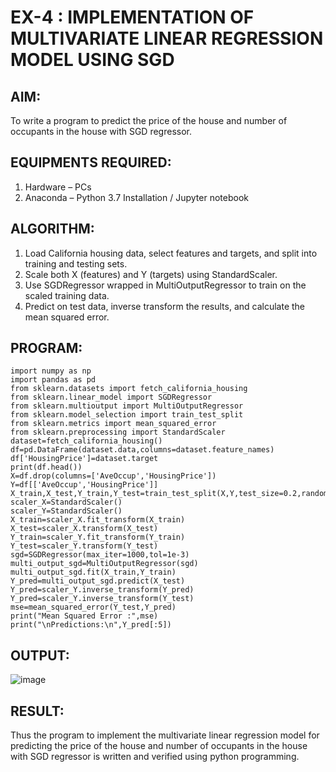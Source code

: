 # EX-4 : IMPLEMENTATION OF MULTIVARIATE LINEAR REGRESSION MODEL USING SGD

## AIM:
To write a program to predict the price of the house and number of occupants in the house with SGD regressor.

## EQUIPMENTS REQUIRED:
1. Hardware – PCs
2. Anaconda – Python 3.7 Installation / Jupyter notebook

## ALGORITHM:
1. Load California housing data, select features and targets, and split into training and testing sets.
2. Scale both X (features) and Y (targets) using StandardScaler.
3. Use SGDRegressor wrapped in MultiOutputRegressor to train on the scaled training data.
4. Predict on test data, inverse transform the results, and calculate the mean squared error.
   

## PROGRAM:
```
import numpy as np
import pandas as pd
from sklearn.datasets import fetch_california_housing
from sklearn.linear_model import SGDRegressor
from sklearn.multioutput import MultiOutputRegressor
from sklearn.model_selection import train_test_split
from sklearn.metrics import mean_squared_error
from sklearn.preprocessing import StandardScaler
dataset=fetch_california_housing()
df=pd.DataFrame(dataset.data,columns=dataset.feature_names)
df['HousingPrice']=dataset.target
print(df.head())
X=df.drop(columns=['AveOccup','HousingPrice'])
Y=df[['AveOccup','HousingPrice']]
X_train,X_test,Y_train,Y_test=train_test_split(X,Y,test_size=0.2,random_state=42)
scaler_X=StandardScaler()
scaler_Y=StandardScaler()
X_train=scaler_X.fit_transform(X_train)
X_test=scaler_X.transform(X_test)
Y_train=scaler_Y.fit_transform(Y_train)
Y_test=scaler_Y.transform(Y_test)
sgd=SGDRegressor(max_iter=1000,tol=1e-3)
multi_output_sgd=MultiOutputRegressor(sgd)
multi_output_sgd.fit(X_train,Y_train)
Y_pred=multi_output_sgd.predict(X_test)
Y_pred=scaler_Y.inverse_transform(Y_pred)
Y_pred=scaler_Y.inverse_transform(Y_test)
mse=mean_squared_error(Y_test,Y_pred)
print("Mean Squared Error :",mse)
print("\nPredictions:\n",Y_pred[:5])
```

## OUTPUT:
![image](https://github.com/user-attachments/assets/b6885e2e-5577-46db-948f-59bd403f6c6e)


## RESULT:
Thus the program to implement the multivariate linear regression model for predicting the price of the house and number of occupants in the house with SGD regressor is written and verified using python programming.
